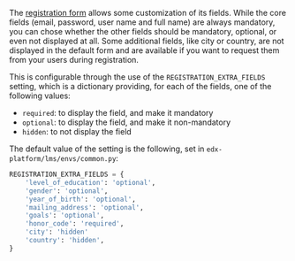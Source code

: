 The [registration form](https://courses.edx.org/register) allows some customization of its fields. While the core fields (email, password, user name and full name) are always mandatory, you can chose whether the other fields should be mandatory, optional, or even not displayed at all. Some additional fields, like city or country, are not displayed in the default form and are available if you want to request them from your users during registration.

This is configurable through the use of the `REGISTRATION_EXTRA_FIELDS` setting, which is a dictionary providing, for each of the fields, one of the following values:

* `required`: to display the field, and make it mandatory
* `optional`: to display the field, and make it non-mandatory
* `hidden`: to not display the field

The default value of the setting is the following, set in `edx-platform/lms/envs/common.py`:

```python
REGISTRATION_EXTRA_FIELDS = {
    'level_of_education': 'optional',
    'gender': 'optional',
    'year_of_birth': 'optional',
    'mailing_address': 'optional',
    'goals': 'optional',
    'honor_code': 'required',
    'city': 'hidden'
    'country': 'hidden',
}
```